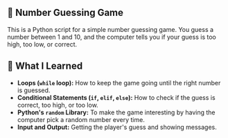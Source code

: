 ## 🎲 Number Guessing Game

This is a Python script for a simple number guessing game. You guess a number between 1 and 10, and the computer tells you if your guess is too high, too low, or correct.

## 🌟 What I Learned

- **Loops (`while` loop):** How to keep the game going until the right number is guessed.
- **Conditional Statements (`if`, `elif`, `else`):** How to check if the guess is correct, too high, or too low.
- **Python's `random` Library:** To make the game interesting by having the computer pick a random number every time.
- **Input and Output:** Getting the player's guess and showing messages.